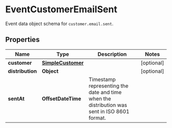 

# EventCustomerEmailSent

Event data object schema for `customer.email.sent`.

## Properties

| Name | Type | Description | Notes |
|------------ | ------------- | ------------- | -------------|
|**customer** | [**SimpleCustomer**](SimpleCustomer.md) |  |  [optional] |
|**distribution** | **Object** |  |  [optional] |
|**sentAt** | **OffsetDateTime** | Timestamp representing the date and time when the distribution was sent in ISO 8601 format. |  |



